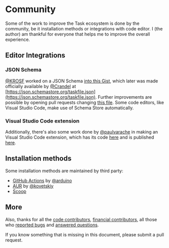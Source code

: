 # Community

Some of the work to improve the Task ecosystem is done by the community, be
it installation methods or integrations with code editor. I (the author) am
thankful for everyone that helps me to improve the overall experience.

## Editor Integrations

### JSON Schema

[@KROSF](https://github.com/KROSF) worked on a JSON Schema [into this Gist](https://gist.github.com/KROSF/c5435acf590acd632f71bb720f685895),
which later was made officially available by [@Crandel](https://github.com/Crandel)
at [https://json.schemastore.org/taskfile.json](https://json.schemastore.org/taskfile.json).
Further improvements are possible by opening pull requests changing
[this file](https://github.com/SchemaStore/schemastore/blob/master/src/schemas/json/taskfile.json).
Some code editors, like Visual Studio Code, make use of Schema Store
automatically.

### Visual Studio Code extension

Additionally, there's also some work done by
[@paulvarache](https://github.com/paulvarache) in making an Visual Studio Code
extension, which has its code [here](https://github.com/paulvarache/vscode-taskfile)
and is published [here](https://marketplace.visualstudio.com/items?itemName=paulvarache.vscode-taskfile).

## Installation methods

Some installation methods are maintained by third party:

- [GitHub Actions](https://github.com/arduino/setup-task)
  by [@arduino](https://github.com/arduino)
- [AUR](https://aur.archlinux.org/packages/taskfile-git)
  by [@kovetskiy](https://github.com/kovetskiy)
- [Scoop](https://github.com/lukesampson/scoop-extras/blob/master/bucket/task.json)

## More

Also, thanks for all the [code contributors](https://github.com/go-task/task/graphs/contributors),
[financial contributors](https://opencollective.com/task), all those who
[reported bugs](https://github.com/go-task/task/issues?q=is%3Aissue) and
[answered questions](https://github.com/go-task/task/discussions).

If you know something that is missing in this document, please submit a
pull request.
